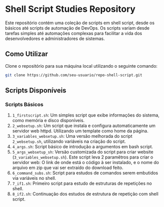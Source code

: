 # Shell Script Studies Repository

Este repositório contém uma coleção de scripts em shell script, desde os básicos até scripts de automação de DevOps. Os scripts variam desde tarefas simples até automações complexas para facilitar a vida dos desenvolvedores e administradores de sistemas.




## Como Utilizar

Clone o repositório para sua máquina local utilizando o seguinte comando:

```bash
git clone https://github.com/seu-usuario/repo-shell-script.git
```

## Scripts Disponíveis

### Scripts Básicos

1. `1_firstscript.sh`: Um simples script que exibe informações do sistema, como memória e disco disponíveis.
2. `2_websetup.sh`: Um script que instala e configura automaticamente um servidor web httpd. Utilizando um template como home da página.
3. `3_variables_websetup.sh`: Uma versão melhorada do script `2_websetup.sh`, utilizando variáveis na criação do script.
4. `4_args.sh`: Script básico de introdução a argumentos em bash script.
5.  `5_args_websetup_sh`: Versão customizada do script para criar website (`3_variables_websetup.sh`). Este script leva 2 paramêtros para criar o servidor web: O link de onde está o código à ser instalado, e o nome do arquivo em zip que vai ser extraído do download feito.
6. `6_command_subs.sh`: Script para estudos de comandos serem embutidos via variáveis no shell.
7. `7_if1.sh`: Primeiro script para estudo de estruturas de repetições no shell.
8. `8_if2.sh`: Continuação dos estudos de estrutura de repetição com shell script.

